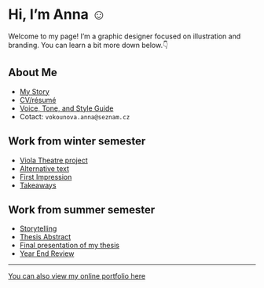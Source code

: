 # Hi, I’m Anna ☺️

Welcome to my page! I’m a graphic designer focused on illustration and branding. You can learn a bit more down below.👇

## About Me

- [My Story](03-content-first/index.md)
- [CV/résumé](04-experience)
- [Voice, Tone, and Style Guide](05-voice-tone)
- Cotact: `vokounova.anna@seznam.cz`

## Work from winter semester

- [Viola Theatre project](03-content-first/case-study.md)
- [Alternative text](01-alternative-text)
- [First Impression](02-first-impression)
- [Takeaways](takeaways)

## Work from summer semester
- [Storytelling](06-storytelling/index.md)
- [Thesis Abstract](07-thesis-abstract/index.md)
- [Final presentation of my thesis](08-thesis-presentation/index.md)
- [Year End Review](year-end-review/index.md)
---
 [You can also view my online portfolio here](https://vokounovaannadb3b.myportfolio.com/work) 
